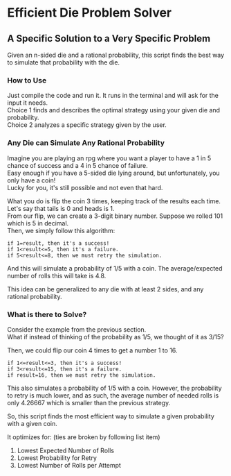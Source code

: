 # Efficient Die Problem Solver
## A Specific Solution to a Very Specific Problem
Given an n-sided die and a rational probability, this script finds the best way to simulate that probability with the die.

### How to Use
Just compile the code and run it. It runs in the terminal and will ask for the input it needs.\
Choice 1 finds and describes the optimal strategy using your given die and probability.\
Choice 2 analyzes a specific strategy given by the user.

### Any Die can Simulate Any Rational Probability
Imagine you are playing an rpg where you want a player to have a 1 in 5 chance of success and a 4 in 5 chance of failure.\
Easy enough if you have a 5-sided die lying around, but unfortunately, you only have a coin!\
Lucky for you, it's still possible and not even that hard.

What you do is flip the coin 3 times, keeping track of the results each time.\
Let's say that tails is 0 and heads is 1.\
From our flip, we can create a 3-digit binary number. Suppose we rolled 101 which is 5 in decimal.\
Then, we simply follow this algorithm:
```
if 1=result, then it's a success!
if 1<result<=5, then it's a failure.
if 5<result<=8, then we must retry the simulation.
```
And this will simulate a probability of 1/5 with a coin. The average/expected number of rolls this will take is 4.8.

This idea can be generalized to any die with at least 2 sides, and any rational probability.

### What is there to Solve?
Consider the example from the previous section.\
What if instead of thinking of the probability as 1/5, we thought of it as 3/15?

Then, we could flip our coin 4 times to get a number 1 to 16.
```
if 1<=result<=3, then it's a success!
if 3<result<=15, then it's a failure.
if result=16, then we must retry the simulation.
```
This also simulates a probability of 1/5 with a coin. 
However, the probability to retry is much lower, and as such, the average number of needed rolls is only 4.26667 which is smaller than the previous strategy.

So, this script finds the most efficient way to simulate a given probability with a given coin.

It optimizes for: (ties are broken by following list item)
1. Lowest Expected Number of Rolls
2. Lowest Probability for Retry
3. Lowest Number of Rolls per Attempt
